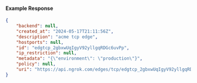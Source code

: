 <!-- Code generated for API Clients. DO NOT EDIT. -->

#### Example Response

```json
{
	"backend": null,
	"created_at": "2024-05-17T21:11:56Z",
	"description": "acme tcp edge",
	"hostports": null,
	"id": "edgtcp_2gbxwUqIgyV92yllgqRDGc6uvPp",
	"ip_restriction": null,
	"metadata": "{\"environment\": \"production\"}",
	"policy": null,
	"uri": "https://api.ngrok.com/edges/tcp/edgtcp_2gbxwUqIgyV92yllgqRDGc6uvPp"
}
```
